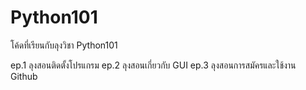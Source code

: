# Python101
โค้ดที่เรียนกับลุงวิชา Python101


ep.1 ลุงสอนติดตั้งโปรแกรม
ep.2 ลุงสอนเกี่ยวกับ GUI
ep.3 ลุงสอนการสมัครและใช้งาน Github
